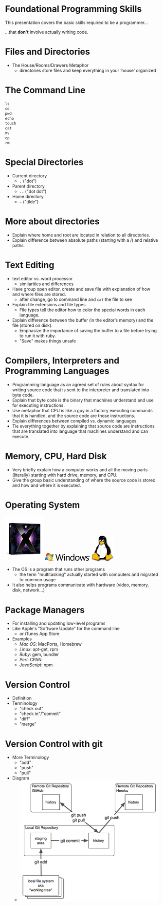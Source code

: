 <!SLIDE subsection>
# Foundational Programming Skills

This presentation covers the basic skills required to be a programmer...

 ...that **don't** involve actually writing code.

<!SLIDE bullets>
# Files and Directories

* The House/Rooms/Drawers Metaphor
  * directories store files and keep everything in your ‘house’ organized

<!SLIDE bullets>
# The Command Line

    ls
    cd
    pwd
    echo
    touch
    cat
    mv
    cp
    rm

<!SLIDE bullets>
# Special Directories

* Current directory 
  * `.` ("dot")
* Parent directory
  * `..` ("dot dot")
* Home directory
  * `~` ("tilde")

<!SLIDE bullets>
# More about directories

* Explain where home and root are located in relation to all directories.
* Explain difference between absolute paths (starting with a /) and relative paths.

<!SLIDE bullets>
# Text Editing

* text editor vs. word processor
  * similarities and differences
* Have group open editor, create and save file with explanation of how and where files are stored.
  * after change, go to command line and `cat` the file to see 
* Explain file extensions and file types. 
  * File types tell the editor how to color the special words in each language. 
* Explain difference between the buffer (in the editor’s memory) and the file (stored on disk).  
  * Emphasize the importance of saving the buffer to a file before trying to run it with ruby.
  * "Save" makes things unsafe

<!SLIDE bullets>
# Compilers, Interpreters and Programming Languages

* Programming language as an agreed set of rules about syntax for writing source code that is sent to the interpreter and translated into byte code.
* Explain that byte code is the binary that machines understand and use for executing instructions.
* Use metaphor that CPU is like a guy in a factory executing commands that it is handled, and the source code are those instructions.
* Explain differences between compiled vs. dynamic languages.
* Tie everything together by explaining that source code are instructions that are translated into language that machines understand and can execute.

<!SLIDE bullets>
# Memory, CPU, Hard Disk

* Very briefly explain how a computer works and all the moving parts (literally) starting with hard drive, memory, and CPU.
* Give the group basic understanding of where the source code is stored and how and where it is executed.

<!SLIDE bullets>
# Operating System

![](img/os_x_logo.jpg)
![](img/windows_logo.gif)
![](img/linux_logo.gif)

* The OS is a program that runs other programs
  * the term "multitasking" actually started with computers and migrated to common usage
* It also helps programs communicate with hardware (video, memory, disk, network...)

<!SLIDE bullets>
# Package Managers
* For installing and updating low-level programs
* Like Apple's "Software Update" for the command line
  * or iTunes App Store
* Examples
  * *Mac OS*: MacPorts, Homebrew
  * *Linux*: apt-get, rpm
  * *Ruby*: gem, bundler
  * *Perl*: CPAN
  * *JavaScript*: npm

<!SLIDE bullets>
# Version Control
* Definition
* Terminology
  * "check out"
  * "check in"/"commit"
  * "diff"
  * "merge"
  
<!SLIDE bullets>
# Version Control with git
* More Terminology
  * "add"
  * "push"
  * "pull"
* Diagram
  * ![git](img/git.png)
